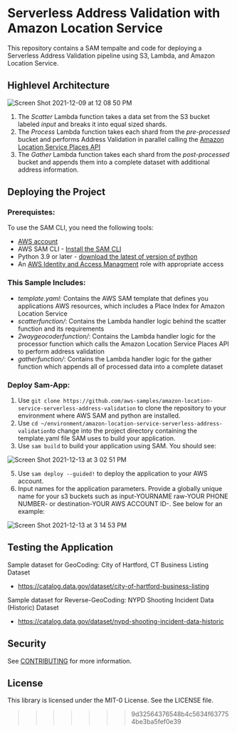 # Serverless Address Validation with Amazon Location Service

This repository contains a SAM tempalte and code for deploying a Serverless Address Validation pipeline using S3, Lambda, and Amazon Location Service.

## Highlevel Architecture
![Screen Shot 2021-12-09 at 12 08 50 PM](https://user-images.githubusercontent.com/73195085/145862737-42331c9c-ccee-4553-b915-6bb27bb39a30.png)



  1.	The *Scatter* Lambda function takes a data set from the S3 bucket labeled *input* and breaks it into equal sized shards. 
  2.	The *Process* Lambda function takes each shard from the *pre-processed* bucket and performs Address Validation in parallel calling the [Amazon Location Service Places API](https://docs.aws.amazon.com/location-places/latest/APIReference/Welcome.html)
  3.	The *Gather* Lambda function takes each shard from the *post-processed* bucket and appends them into a complete dataset with additional address information.


## Deploying the Project
### Prerequistes:

To use the SAM CLI, you need the following tools:
  - [AWS account](https://aws.amazon.com/free/?trk=ps_a134p000003yBfsAAE&trkCampaign=acq_paid_search_brand&sc_channel=ps&sc_campaign=acquisition_US&sc_publisher=google&sc_category=core&sc_country=US&sc_geo=NAMER&sc_outcome=acq&sc_detail=%2Baws%20%2Baccount&sc_content=Account_bmm&sc_segment=438195700994&sc_medium=ACQ-P%7CPS-GO%7CBrand%7CDesktop%7CSU%7CAWS%7CCore%7CUS%7CEN%7CText&s_kwcid=AL!4422!3!438195700994!b!!g!!%2Baws%20%2Baccount&ef_id=Cj0KCQjwsuP5BRCoARIsAPtX_wEmxImXtbdvL3n4ntAafj32KMc_sXL9Z-o8FyXVQzPk7w__h2FMje0aAhOFEALw_wcB:G:s&s_kwcid=AL!4422!3!438195700994!b!!g!!%2Baws%20%2Baccount&all-free-tier.sort-by=item.additionalFields.SortRank&all-free-tier.sort-order=asc&awsf.Free%20Tier%20Types=*all&awsf.Free%20Tier%20Categories=*all) 
  - AWS SAM CLI - [Install the SAM CLI](https://docs.aws.amazon.com/serverless-application-model/latest/developerguide/serverless-sam-cli-install.html)
  - Python 3.9 or later - [download the latest of version of python](https://www.python.org/downloads/) 
  - An [AWS Identity and Access Managment](https://aws.amazon.com/iam/) role with appropriate access

### This Sample Includes: 
  - *template.yaml*: Contains the AWS SAM template that defines you applications AWS resources, which includes a Place Index for Amazon Location Service
  - *scatterfunction/*: Contains the Lambda handler logic behind the scatter function and its requirements 
  - *2waygeocoderfunction/*: Contains the Lambda handler logic for the processor function which calls the Amazon Location Service Places API to perform address   validation
  - *gatherfunction/*: Contains the Lambda handler logic for the gather function which appends all of processed data into a complete dataset

### Deploy Sam-App:
1. Use `git clone https://github.com/aws-samples/amazon-location-service-serverless-address-validation` to clone the repository to your environment where AWS SAM and python are installed.
2. Use ``cd ~/environment/amazon-location-service-serverless-address-validation``to change into the project directory containing the template.yaml file SAM uses to build your application. 
3. Use ``sam build`` to build your application using SAM. You should see:

![Screen Shot 2021-12-13 at 3 02 51 PM](https://user-images.githubusercontent.com/73195085/145883002-b2570833-c2ff-406a-9402-b23c2a366dd0.png)


5. Use `sam deploy --guided!` to deploy the application to your AWS account. 
6. Input names for the application parameters. Provide a globally unique name for your s3 buckets such as input-YOURNAME raw-YOUR PHONE NUMBER- or destination-YOUR AWS ACCOUNT ID-. See below for an example:

![Screen Shot 2021-12-13 at 3 14 53 PM](https://user-images.githubusercontent.com/73195085/145882895-0284be51-3890-468d-80cc-7ffe55ca18e8.png)






## Testing the Application

Sample dataset for GeoCoding: City of Hartford, CT Business Listing Dataset
 - https://catalog.data.gov/dataset/city-of-hartford-business-listing

Sample dataset for Reverse-GeoCoding: NYPD Shooting Incident Data (Historic) Dataset
 - https://catalog.data.gov/dataset/nypd-shooting-incident-data-historic


## Security

See [CONTRIBUTING](CONTRIBUTING.md#security-issue-notifications) for more information.

## License

This library is licensed under the MIT-0 License. See the LICENSE file.
>>>>>>> 9d32564376548b4c5634f637754be3ba5fef0e39

